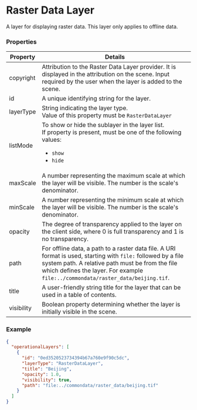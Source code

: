 # Raster Data Layer

A layer for displaying raster data. This layer only applies to offline data.

### Properties

| Property | Details
| --- | ---
| copyright | Attribution to the Raster Data Layer provider. It is displayed in the attribution on the scene. Input required by the user when the layer is added to the scene.
| id | A unique identifying string for the layer.
| layerType | String indicating the layer type.<br>Value of this property must be `RasterDataLayer`
| listMode | To show or hide the sublayer in the layer list.<br>If property is present, must be one of the following values: <ul><li>`show`</li><li>`hide`</li></ul>
| maxScale | A number representing the maximum scale at which the layer will be visible. The number is the scale's denominator.
| minScale | A number representing the minimum scale at which the layer will be visible. The number is the scale's denominator.
| opacity | The degree of transparency applied to the layer on the client side, where 0 is full transparency and 1 is no transparency.
| path | For offline data, a path to a raster data file. A URI format is used, starting with `file:` followed by a file system path. A relative path must be from the file which defines the layer. For example `file:../commondata/raster_data/beijing.tif`.
| title | A user-friendly string title for the layer that can be used in a table of contents.
| visibility | Boolean property determining whether the layer is initially visible in the scene.


### Example

```json
{
  "operationalLayers": [
    {
      "id": "0ed3520523734394b67a760e9f90c5dc",
      "layerType": "RasterDataLayer",
      "title": "Beijing",
      "opacity": 1.0,
      "visibility": true,
      "path": "file:../commondata/raster_data/beijing.tif"
    }
  ]
}
```

